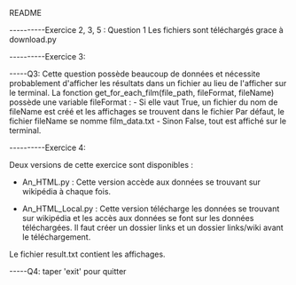 README

----------Exercice 2, 3, 5 : Question 1
Les fichiers sont téléchargés grace à download.py

----------Exercice 3:

-----Q3:
Cette question possède beaucoup de données et nécessite probablement d'afficher les résultats dans un fichier au lieu de l'afficher sur le terminal.
La fonction get_for_each_film(file_path, fileFormat, fileName) possède une variable fileFormat :
	- Si elle vaut True, un fichier du nom de fileName est créé et les affichages se trouvent dans le fichier
	Par défaut, le fichier fileName se nomme film_data.txt 
	- Sinon False, tout est affiché sur le terminal.

----------Exercice 4:

Deux versions de cette exercice sont disponibles :

- An_HTML.py :
Cette version accède aux données se trouvant sur wikipédia à chaque fois.

- An_HTML_Local.py :
Cette version télécharge les données se trouvant sur wikipédia et les accès aux données se font sur les données téléchargées.
Il faut créer un dossier links et un dossier links/wiki avant le téléchargement.

Le fichier result.txt contient les affichages.

-----Q4:
taper 'exit' pour quitter